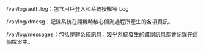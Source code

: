 /var/log/auth.log：包含用戶登入和系統授權等 Log

/var/log/dmesg：記錄系統在開機時核心偵測過程所產生的各項資訊。

/var/log/messages：包括整體系統訊息，幾乎系統發生的錯誤訊息都會記錄在這個檔案中。

